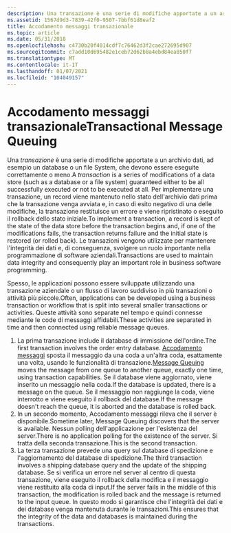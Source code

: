 ```yaml
---
description: Una transazione è una serie di modifiche apportate a un archivio dati, ad esempio un database o un file system, che devono essere eseguite correttamente o meno.
ms.assetid: 1567d9d3-7839-42f0-9507-7bbf61d8eaf2
title: Accodamento messaggi transazionale
ms.topic: article
ms.date: 05/31/2018
ms.openlocfilehash: c4730b20f4014cdf7c76462d3f2cae272695d907
ms.sourcegitcommit: c7add10d695482e1ceb72d62b8a4ebd84ea050f7
ms.translationtype: MT
ms.contentlocale: it-IT
ms.lasthandoff: 01/07/2021
ms.locfileid: "104049157"
---
```

# <a name="transactional-message-queuing"></a><span data-ttu-id="add27-103">Accodamento messaggi transazionale</span><span class="sxs-lookup"><span data-stu-id="add27-103">Transactional Message Queuing</span></span>

<span data-ttu-id="add27-104">Una *transazione* è una serie di modifiche apportate a un archivio dati, ad esempio un database o un file System, che devono essere eseguite correttamente o meno.</span><span class="sxs-lookup"><span data-stu-id="add27-104">A *transaction* is a series of modifications of a data store (such as a database or a file system) guaranteed either to be all successfully executed or not to be executed at all.</span></span> <span data-ttu-id="add27-105">Per implementare una transazione, un record viene mantenuto nello stato dell'archivio dati prima che la transazione venga avviata e, in caso di esito negativo di una delle modifiche, la transazione restituisce un errore e viene ripristinato o eseguito il rollback dello stato iniziale.</span><span class="sxs-lookup"><span data-stu-id="add27-105">To implement a transaction, a record is kept of the state of the data store before the transaction begins and, if one of the modifications fails, the transaction returns failure and the initial state is restored (or rolled back).</span></span> <span data-ttu-id="add27-106">Le transazioni vengono utilizzate per mantenere l'integrità dei dati e, di conseguenza, svolgere un ruolo importante nella programmazione di software aziendali.</span><span class="sxs-lookup"><span data-stu-id="add27-106">Transactions are used to maintain data integrity and consequently play an important role in business software programming.</span></span>

<span data-ttu-id="add27-107">Spesso, le applicazioni possono essere sviluppate utilizzando una transazione aziendale o un flusso di lavoro suddiviso in più transazioni o attività più piccole.</span><span class="sxs-lookup"><span data-stu-id="add27-107">Often, applications can be developed using a business transaction or workflow that is split into several smaller transactions or activities.</span></span> <span data-ttu-id="add27-108">Queste attività sono separate nel tempo e quindi connesse mediante le code di messaggi affidabili.</span><span class="sxs-lookup"><span data-stu-id="add27-108">These activities are separated in time and then connected using reliable message queues.</span></span>

1.  <span data-ttu-id="add27-109">La prima transazione include il database di immissione dell'ordine.</span><span class="sxs-lookup"><span data-stu-id="add27-109">The first transaction involves the order entry database.</span></span> <span data-ttu-id="add27-110">[Accodamento messaggi](/previous-versions/windows/desktop/legacy/ms711472(v=vs.85)) sposta il messaggio da una coda a un'altra coda, esattamente una volta, usando le funzionalità di transazione.</span><span class="sxs-lookup"><span data-stu-id="add27-110">[Message Queuing](/previous-versions/windows/desktop/legacy/ms711472(v=vs.85)) moves the message from one queue to another queue, exactly one time, using transaction capabilities.</span></span> <span data-ttu-id="add27-111">Se il database viene aggiornato, viene inserito un messaggio nella coda.</span><span class="sxs-lookup"><span data-stu-id="add27-111">If the database is updated, there is a message on the queue.</span></span> <span data-ttu-id="add27-112">Se il messaggio non raggiunge la coda, viene interrotto e viene eseguito il rollback del database.</span><span class="sxs-lookup"><span data-stu-id="add27-112">If the message doesn't reach the queue, it is aborted and the database is rolled back.</span></span>
2.  <span data-ttu-id="add27-113">In un secondo momento, Accodamento messaggi rileva che il server è disponibile.</span><span class="sxs-lookup"><span data-stu-id="add27-113">Sometime later, Message Queuing discovers that the server is available.</span></span> <span data-ttu-id="add27-114">Nessun polling dell'applicazione per l'esistenza del server.</span><span class="sxs-lookup"><span data-stu-id="add27-114">There is no application polling for the existence of the server.</span></span> <span data-ttu-id="add27-115">Si tratta della seconda transazione.</span><span class="sxs-lookup"><span data-stu-id="add27-115">This is the second transaction.</span></span>
3.  <span data-ttu-id="add27-116">La terza transazione prevede una query sul database di spedizione e l'aggiornamento del database di spedizione.</span><span class="sxs-lookup"><span data-stu-id="add27-116">The third transaction involves a shipping database query and the update of the shipping database.</span></span> <span data-ttu-id="add27-117">Se si verifica un errore nel server al centro di questa transazione, viene eseguito il rollback della modifica e il messaggio viene restituito alla coda di input.</span><span class="sxs-lookup"><span data-stu-id="add27-117">If the server fails in the middle of this transaction, the modification is rolled back and the message is returned to the input queue.</span></span> <span data-ttu-id="add27-118">In questo modo si garantisce che l'integrità dei dati e dei database venga mantenuta durante le transazioni.</span><span class="sxs-lookup"><span data-stu-id="add27-118">This ensures that the integrity of the data and databases is maintained during the transactions.</span></span>

 

 



